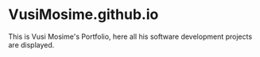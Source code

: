 # VusiMosime.github.io
This is Vusi Mosime's Portfolio, here all his software development projects are displayed. 
